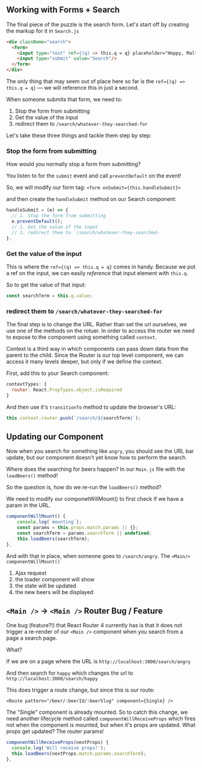 ## Working with Forms + Search

The final piece of the puzzle is the search form. Let's start off by creating the markup for it in `Search.js`

```html
<div className="search">
  <form>
    <input type="text" ref={(q) => this.q = q} placeholder="Hoppy, Malt, Angry, New..." />
    <input type="submit" value="Search"/>
  </form>
</div>
```

The only thing that may seem out of place here so far is the `ref={(q) => this.q = q}` — we will reference this in just a second. 

When someone submits that form, we need to:

1. Stop the form from submitting
2. Get the value of the input
3. redirect them to `/search/whatever-they-searched-for`

Let's take these three things and tackle them step by step:

### Stop the form from submitting
How would you normally stop a form from submitting? 

You listen to for the `submit` event and call `preventDefault` on the event!

So, we will modify our form tag: `<form onSubmit={this.handleSubmit}>`

and then create the `handleSubmit` method on our Search component:

```js
handleSubmit = (e) => {
  // 1. Stop the form from submitting
  e.preventDefault();
  // 2. Get the value of the input
  // 3. redirect them to `/search/whatever-they-searched-
},

```


### Get the value of the input

This is where the `ref={(q) => this.q = q}` comes in handy. Because we put a ref on the input, we can easily _reference_ that input element with `this.q`. 

So to get the value of that input:

```js
const searchTerm = this.q.value;
```

### redirect them to `/search/whatever-they-searched-for`

The final step is to change the URL. Rather than set the url ourselves, we use one of the methods on the rotuer. In order to access the router we need to expose to the component using something called `context`. 

Context is a third way in which components can pass down data from the parent to the child. Since the Router is our top level component, we can access it many levels deeper, but only if we define the context. 

First, add this to your Search component:

```js
contextTypes: {
  router: React.PropTypes.object.isRequired
}
```

And then use it's `transitionTo` method to update the browser's URL:

```js
this.context.router.push(`/search/${searchTerm}`);
```


## Updating our Component 

Now when you search for something like `angry`, you should see the URL bar update, but our component doesn't yet know how to perform the search. 

Where does the searching for beers happen? In our `Main.js` file with the `loadBeers()` method!

So the question is, how do we re-run the `loadBeers()` method? 

We need to modify our componetWillMount() to first check if we have a param in the URL.

```js
componentWillMount() {
	console.log(`mounting`);
	const params = this.props.match.params || {};
	const searchTerm = params.searchTerm || undefined;
	this.loadBeers(searchTerm);
},
```

And with that in place, when someone goes to `/search/angry`. The `<Main/>` `componentWillMount()`

1. Ajax request
2. the loader component will show
3. the state will be updated
4. the new beers will be displayed


## `<Main />` → `<Main />` Router Bug / Feature

One bug (feature?!) that React Router 4 currently has is that it does not trigger a re-render of our `<Main />` component when you search from a page a search page.  

What? 

If we are on a page where the URL is `http://localhost:3000/search/angry`

And then search for `happy` which changes the url to `http://localhost:3000/search/happy`

This does trigger a route change, but since this is our route:

`<Route pattern="/beer/:beerId/:beerSlug" component={Single} />`

The "Single" component is already mounted. So to catch this change, we need another lifecycle method called `componentWillReceiveProps` which fires not when the component is mounted, but when it's props are updated. What props get updated? The router params!

```js
componentWillReceiveProps(nextProps) {
  console.log('Will receive props!');
  this.loadBeers(nextProps.match.params.searchTerm);
},
```
